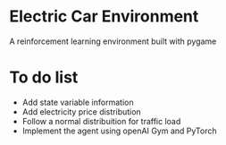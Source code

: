 # Electric Car Environment
A reinforcement learning environment built with pygame 

# To do list
- Add state variable information
- Add electricity price distribution
- Follow a normal distribuition for traffic load
- Implement the agent using openAI Gym and PyTorch
   

